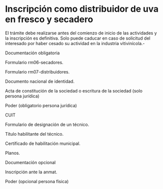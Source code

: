 # Inscripción como distribuidor de uva en fresco y secadero

El trámite debe realizarse antes del comienzo de inicio de las actividades y la inscripción es definitiva. Solo puede caducar en caso de solicitud del interesado por haber cesado su actividad en la industria vitivinícola.-

Documentación obligatoria

Formulario rm06-secadores.

Formulario rm07-distribuidores.

Documento nacional de identidad.

Acta de constitución de la sociedad o escritura de la sociedad (solo persona jurídica)

Poder (obligatorio persona jurídica)

CUIT

Formulario de designación de un técnico.

Título habilitante del técnico.

Certificado de habilitación municipal.

Planos.

Documentación opcional

Inscripción ante la anmat.

Poder (opcional persona física)